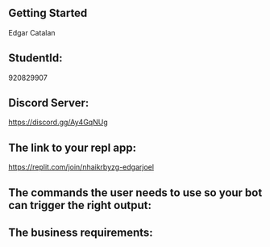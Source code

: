 ## Getting Started 
Edgar Catalan 
## StudentId: 
920829907
## Discord Server: 
https://discord.gg/Ay4GqNUg
## The link to your repl app: 
https://replit.com/join/nhaikrbyzg-edgarjoel
## The commands the user needs to use so your bot can trigger the right output: 

## The business requirements:
